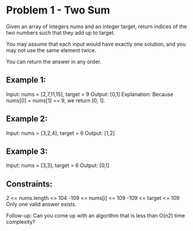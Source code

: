 # Problem 1 - Two Sum
Given an array of integers nums and an integer target, return indices of the two numbers such that they add up to target.

You may assume that each input would have exactly one solution, and you may not use the same element twice.

You can return the answer in any order.

## Example 1:
Input: nums = [2,7,11,15], target = 9
Output: [0,1]
Explanation: Because nums[0] + nums[1] == 9, we return [0, 1].

## Example 2:
Input: nums = [3,2,4], target = 6
Output: [1,2]

## Example 3:
Input: nums = [3,3], target = 6
Output: [0,1]
 

## Constraints:
2 <= nums.length <= 104
-109 <= nums[i] <= 109
-109 <= target <= 109
Only one valid answer exists.
 
Follow-up: Can you come up with an algorithm that is less than O(n2) time complexity?